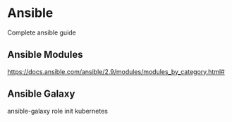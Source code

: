 # Ansible
Complete ansible guide

## Ansible Modules
https://docs.ansible.com/ansible/2.9/modules/modules_by_category.html#

## Ansible Galaxy
ansible-galaxy role init kubernetes
